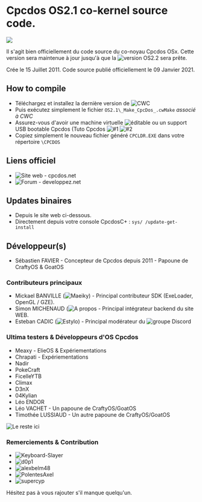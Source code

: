 # Cpcdos OS2.1 co-kernel source code.

![](https://cpcdos.net/user/themes/cpcdos/images/logo.png)

Il s'agit bien officiellement du code source du co-noyau Cpcdos OSx.
Cette version sera maintenue à jour jusqu'à que la ![version OS2.2](https://github.com/SPinti-Software/CpcdosOS2.2) sera prête.

Crée le 15 Juillet 2011.
Code source publié officiellement le 09 Janvier 2021.

## How to compile
 - Téléchargez et installez la dernière version de ![CWC](https://github.com/VLiance/Cwc)
 - Puis exécutez simplement le fichier `OS2.1\_Make_CpcDos_.cwMake` _associé à CWC_
 - Assurez-vous d'avoir une machine virtuelle ![éditable](https://github.com/VLiance/VW_Viewer) ou un support USB bootable Cpcdos (Tuto Cpcdos ![#1](https://www.youtube.com/user/cpcdososx) ![#2](https://www.youtube.com/channel/UCkFCPxJF7ZzmWxW4i5WavCA/videos)
 - Copiez simplement le nouveau fichier généré `CPCLDR.EXE` dans votre répertoire `\CPCDOS`

## Liens officiel
- ![Site web - cpcdos.net](https://cpcdos.net)
- ![Forum - developpez.net](www.developpez.net/forums/f2044/systemes/autres-systemes/cpcdos/)

## Updates binaires
- Depuis le site web ci-dessous.
- Directement depuis votre console CpcdosC+ : `sys/ /update-get-install`

## Développeur(s)
 - Sébastien FAVIER - Concepteur de Cpcdos depuis 2011 - Papoune de CraftyOS & GoatOS
 
### Contributeurs principaux
 - Mickael BANVILLE (![Maeiky](https://github.com/Maeiky)) - Principal contributeur SDK (ExeLoader, OpenGL / GZE).
 - Simon MICHENAUD (![A propos](https://www.simon-micheneau.fr/about) - Principal intégrateur backend du site WEB.
 - Esteban CADIC (![Estylo](https://systeme.developpez.com/actu/97935/Apprendre-a-integrer-Cpcdos-Raspberry-Pi-Arduino-une-proposition-de-Estylos/)) - Principal modérateur du ![groupe Discord](https://discord.com/invite/3Qm8xDp)

### Ultima testers & Développeurs d'OS Cpcdos
 - Meaxy - ElieOS & Expériementations
 - Chrapati - Expériementations
 - Nadir
 - PokeCraft
 - FicelleYTB
 - Climax
 - D3nX
 - 04Kylian
 - Léo ENDOR
 - Léo VACHET - Un papoune de CraftyOS/GoatOS
 - Timothée LUSSIAUD - Un autre papoune de CraftyOS/GoatOS

![Le reste ici](https://cpcdos.net/fr/contributors)

### Remerciements & Contribution
 - ![Keyboard-Slayer](https://github.com/Keyboard-Slayer)
 - ![d0p1](https://github.com/d0p1s4m4)
 - ![alexbelm48](https://github.com/alexbelm48)
 - ![PolentesAxel](https://github.com/PolentesAxel)
 - ![supercyp](https://github.com/Supercip971)
 
 Hésitez pas à vous rajouter s'il manque quelqu'un.

 
